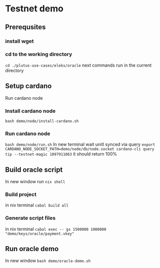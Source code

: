 # Testnet demo


## Prerequsites

### install wget
### cd to the working directory 
`cd ./plutus-use-cases/eleks/oracle` 
next commands run in the current directory

## Setup cardano
Run cardano node
### Install cardano node
`bash demo/node/install-cardano.sh`
### Run cardano node
`bash demo/node/run.sh`
In new terminal wait unitl synced via query 
`
export CARDANO_NODE_SOCKET_PATH=demo/node/db/node.socket
cardano-cli query tip --testnet-magic 1097911063
`
it should return 100%

## Build oracle script

In new window run `nix shell`
### Build project 
in nix terminal
`cabal build all`

### Generate script files
in nix terminal
`cabal exec -- gs 1500000 1000000 "demo/keys/oracle/payment.vkey"`

## Run oracle demo
In new window
`bash demo/oracle-demo.sh`
